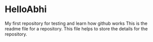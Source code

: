 # HelloAbhi
My first repository for testing and learn how github works
This is the readme file for a repository. This file helps to store the details for the repository.
